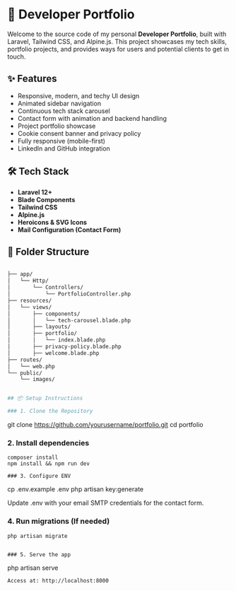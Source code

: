 # 🚀 Developer Portfolio

Welcome to the source code of my personal **Developer Portfolio**, built with Laravel, Tailwind CSS, and Alpine.js. This project showcases my tech skills, portfolio projects, and provides ways for users and potential clients to get in touch.

## ✨ Features

- Responsive, modern, and techy UI design
- Animated sidebar navigation
- Continuous tech stack carousel
- Contact form with animation and backend handling
- Project portfolio showcase
- Cookie consent banner and privacy policy
- Fully responsive (mobile-first)
- LinkedIn and GitHub integration

## 🛠️ Tech Stack

- **Laravel 12+**
- **Blade Components**
- **Tailwind CSS**
- **Alpine.js**
- **Heroicons & SVG Icons**
- **Mail Configuration (Contact Form)**

## 🧩 Folder Structure
```bash

├── app/
│   └── Http/
│       └── Controllers/
│           └── PortfolioController.php
├── resources/
│   └── views/
│       ├── components/
│       │   └── tech-carousel.blade.php
│       ├── layouts/
│       ├── portfolio/
│       │   └── index.blade.php
│       ├── privacy-policy.blade.php
│       ├── welcome.blade.php
├── routes/
│   └── web.php
└── public/
    └── images/


## 📦 Setup Instructions

### 1. Clone the Repository

```
git clone https://github.com/yourusername/portfolio.git
cd portfolio

### 2. Install dependencies

```
composer install
npm install && npm run dev

### 3. Configure ENV

```
cp .env.example .env
php artisan key:generate


Update .env with your email SMTP credentials for the contact form.

### 4. Run migrations (If needed)

```
php artisan migrate


### 5. Serve the app

```
php artisan serve

```
Access at: http://localhost:8000